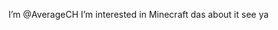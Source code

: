 I’m @AverageCH
I’m interested in Minecraft
das about it
see ya

<!---
AverageCH/AverageCH is a ✨ special ✨ repository because its `README.md` (this file) appears on your GitHub profile.
You can click the Preview link to take a look at your changes.
--->
